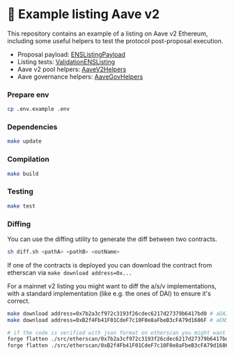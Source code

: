 # :ghost: Example listing Aave v2

This repository contains an example of a listing on Aave v2 Ethereum, including some useful helpers to test the protocol post-proposal execution.

- Proposal payload: [ENSListingPayload](./src/ENSListingPayload.sol)
- Listing tests: [ValidationENSListing](./src/test/ValidationENSListing.sol)
- Aave v2 pool helpers: [AaveV2Helpers](./src/test/utils/AaveV2Helpers.sol)
- Aave governance helpers: [AaveGovHelpers](./src/test/utils/AaveGovHelpers.sol)

### Prepare env

```sh
cp .env.example .env
```

### Dependencies

```sh
make update
```

### Compilation

```sh
make build
```

### Testing

```sh
make test
```

### Diffing

You can use the diffing utility to generate the diff between two contracts.

```sh
sh diff.sh <pathA> <pathB> <outName>
```

If one of the contracts is deployed you can download the contract from etherscan via `make download address=0x...`

For a mainnet v2 listing you might want to diff the a/s/v implementations, with a standard implementation (like e.g. the ones of DAI) to ensure it's correct.

```sh
make download address=0x7b2a3cf972c3193f26cdec6217d27379b6417bd0 # aDAI impl
make download address=0xB2f4Fb41F01CdeF7c10F0e8aFbeB3cFA79d1686F # aENS impl

# if the code is verified with json format on etherscan you might want to flatten before diffing
forge flatten ./src/etherscan/0x7b2a3cf972c3193f26cdec6217d27379b6417bd0/AToken/@aave/protocol-v2/contracts/protocol/tokenization/AToken.sol --output ./src/etherscan/0x7b2a3cf972c3193f26cdec6217d27379b6417bd0/Flattened.sol
forge flatten ./src/etherscan/0xB2f4Fb41F01CdeF7c10F0e8aFbeB3cFA79d1686F/DelegationAwareAToken/contracts/protocol/tokenization/DelegationAwareAToken.sol --output ./src/etherscan/0xB2f4Fb41F01CdeF7c10F0e8aFbeB3cFA79d1686F/Flattened.sol
```
